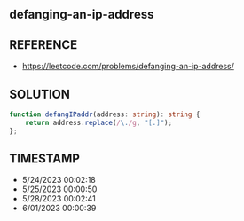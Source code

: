 ## defanging-an-ip-address

## REFERENCE

- https://leetcode.com/problems/defanging-an-ip-address/

## SOLUTION

``` typescript
function defangIPaddr(address: string): string {
    return address.replace(/\./g, "[.]");
};
```


## TIMESTAMP

- 5/24/2023 00:02:18
- 5/25/2023 00:00:50
- 5/28/2023 00:02:41
- 6/01/2023 00:00:39
